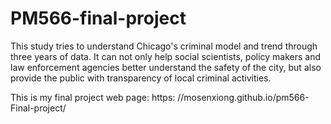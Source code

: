 # PM566-final-project
This study tries to understand Chicago's criminal model and trend through three years of data. It can not only help social scientists, policy makers and law enforcement agencies better understand the safety of the city, but also provide the public with transparency of local criminal activities.

This is my final project web page: https: //mosenxiong.github.io/pm566-Final-project/
